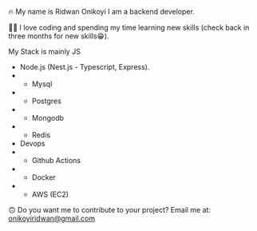 🔥 My name is Ridwan Onikoyi I am a backend developer.

🙏🏻 I love coding and spending my time learning new skills (check back in three months for new skills😁).

My Stack is mainly JS

- Node.js (Nest.js  - Typescript, Express).
- - Mysql
- - Postgres
- - Mongodb
- - Redis
- Devops
- - Github Actions
- - Docker
- - AWS (EC2)

🙃 Do you want me to contribute to your project? Email me at: onikoyiridwan@gmail.com
